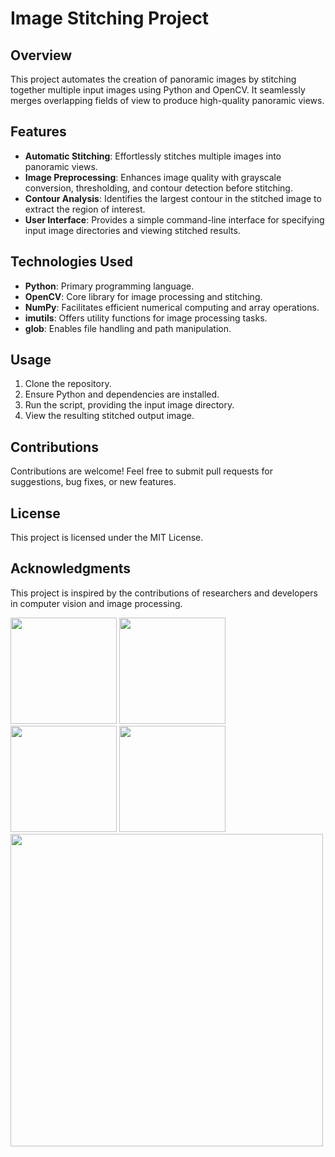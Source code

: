 # Image Stitching Project

## Overview
This project automates the creation of panoramic images by stitching together multiple input images using Python and OpenCV. It seamlessly merges overlapping fields of view to produce high-quality panoramic views.

## Features
- **Automatic Stitching**: Effortlessly stitches multiple images into panoramic views.
- **Image Preprocessing**: Enhances image quality with grayscale conversion, thresholding, and contour detection before stitching.
- **Contour Analysis**: Identifies the largest contour in the stitched image to extract the region of interest.
- **User Interface**: Provides a simple command-line interface for specifying input image directories and viewing stitched results.

## Technologies Used
- **Python**: Primary programming language.
- **OpenCV**: Core library for image processing and stitching.
- **NumPy**: Facilitates efficient numerical computing and array operations.
- **imutils**: Offers utility functions for image processing tasks.
- **glob**: Enables file handling and path manipulation.

## Usage
1. Clone the repository.
2. Ensure Python and dependencies are installed.
3. Run the script, providing the input image directory.
4. View the resulting stitched output image.

## Contributions
Contributions are welcome! Feel free to submit pull requests for suggestions, bug fixes, or new features.

## License
This project is licensed under the MIT License.

## Acknowledgments
This project is inspired by the contributions of researchers and developers in computer vision and image processing.


<div>
    <img src="https://github.com/Arnavsao/DIC-Project-Image-Stitching-using-OpenCV/assets/140349606/aa347c27-ada8-447c-9814-2f5876d000bf" width="170" />
    <img src="https://github.com/Arnavsao/DIC-Project-Image-Stitching-using-OpenCV/assets/140349606/abbdfdc0-3d11-4174-925c-82dfa94296de" width="170" />
    <img src="https://github.com/Arnavsao/DIC-Project-Image-Stitching-using-OpenCV/assets/140349606/b0b6cf7b-aa16-40eb-929f-d00385f445b6" width="170" />
    <img src="https://github.com/Arnavsao/DIC-Project-Image-Stitching-using-OpenCV/assets/140349606/cb0c74cb-ae96-4bca-a639-57986b191139" width="170" />
</div>

<div>
    <img src="https://github.com/Arnavsao/DIC-Project-Image-Stitching-using-OpenCV/assets/140349606/6aeb94a8-b019-4407-bbd5-b6bf1e33c101" width="500" />
</div>











